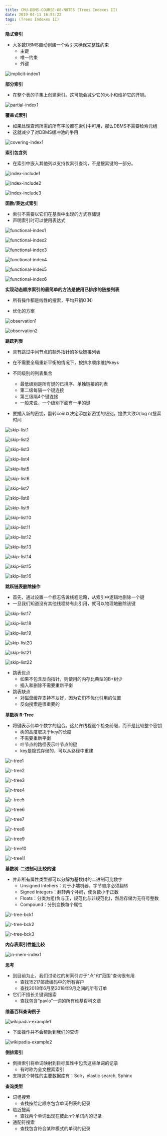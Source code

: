 ```yaml
---
title: CMU-DBMS-COURSE-08-NOTES (Trees Indexes II)
date: 2019-04-11 16:53:22
tags: (Trees Indexes II)
---
```


**隐式索引**

- 大多数DBMS自动创建一个索引来确保完整性约束
  - 主键
  - 唯一约束
  - 外键

![implicit-index1](CMU-DBMS-COURSE-08-NOTES/implicit-index1.png)

**部分索引**

- 在整个表的子集上创建索引。这可能会减少它的大小和维护它的开销。

![partial-index1](CMU-DBMS-COURSE-08-NOTES/partial-index1.png)

**覆盖式索引**

- 如果处理查询所需的所有字段都在索引中可用，那么DBMS不需要检索元组
- 这就减少了对DBMS缓冲池的争用

![covering-index1](CMU-DBMS-COURSE-08-NOTES/covering-index1.png)

**索引包含列**

- 在索引中嵌入其他列以支持仅索引查询，不是搜索键的一部分。

![index-include1](CMU-DBMS-COURSE-08-NOTES/index-include1.png)

![index-include2](CMU-DBMS-COURSE-08-NOTES/index-include2.png)

![index-include3](CMU-DBMS-COURSE-08-NOTES/index-include3.png)

**函数/表达式索引**

- 索引不需要以它们在基表中出现的方式存储键
- 声明索引时可以使用表达式

![functional-index1](CMU-DBMS-COURSE-08-NOTES/functional-index1.png)

![functional-index2](CMU-DBMS-COURSE-08-NOTES/functional-index2.png)

![functional-index3](CMU-DBMS-COURSE-08-NOTES/functional-index3.png)

![functional-index4](CMU-DBMS-COURSE-08-NOTES/functional-index4.png)

![functional-index5](CMU-DBMS-COURSE-08-NOTES/functional-index5.png)

![functional-index6](CMU-DBMS-COURSE-08-NOTES/functional-index6.png)

**实现动态顺序索引的最简单的方法是使用已排序的链接列表**

- 所有操作都是线性的搜索，平均开销O(N)

- 优化的方案

![observation1](CMU-DBMS-COURSE-08-NOTES/observation1.png)

![observation2](CMU-DBMS-COURSE-08-NOTES/observation2.png)

**跳跃列表**

- 具有跳过中间节点的额外指针的多级链接列表
- 在不需要全局重新平衡的情况下，按排序顺序维护keys

- 不同级别的列表集合
  - 最低级别是所有键的已排序、单独链接的列表
  - 第二级每隔一个键连接
  - 第三级隔4个键连接
  - 一般来说，一个级别下面有一半的键
- 要插入新的密钥，翻转coin以决定添加新密钥的级别。提供大致O(log n)搜索时间

![skip-list1](CMU-DBMS-COURSE-08-NOTES/skip-list1.png)

![skip-list2](CMU-DBMS-COURSE-08-NOTES/skip-list2.png)

![skip-list3](CMU-DBMS-COURSE-08-NOTES/skip-list3.png)

![skip-list4](CMU-DBMS-COURSE-08-NOTES/skip-list4.png)

![skip-list5](CMU-DBMS-COURSE-08-NOTES/skip-list5.png)

![skip-list6](CMU-DBMS-COURSE-08-NOTES/skip-list6.png)

![skip-list7](CMU-DBMS-COURSE-08-NOTES/skip-list7.png)

![skip-list8](CMU-DBMS-COURSE-08-NOTES/skip-list8.png)

![skip-list9](CMU-DBMS-COURSE-08-NOTES/skip-list9.png)

![skip-list10](CMU-DBMS-COURSE-08-NOTES/skip-list10.png)

![skip-list11](CMU-DBMS-COURSE-08-NOTES/skip-list11.png)

![skip-list12](CMU-DBMS-COURSE-08-NOTES/skip-list12.png)

![skip-list13](CMU-DBMS-COURSE-08-NOTES/skip-list13.png)

![skip-list14](CMU-DBMS-COURSE-08-NOTES/skip-list14.png)

![skip-list15](CMU-DBMS-COURSE-08-NOTES/skip-list15.png)

![skip-list16](CMU-DBMS-COURSE-08-NOTES/skip-list16.png)

**跳跃链表删除操作**

- 首先，通过设置一个标志告诉线程忽略，从索引中逻辑地删除一个键
- 一旦我们知道没有其他线程持有此引用，就可以物理地删除该键

![skip-list17](CMU-DBMS-COURSE-08-NOTES/skip-list17.png)

![skip-list18](CMU-DBMS-COURSE-08-NOTES/skip-list18.png)

![skip-list19](CMU-DBMS-COURSE-08-NOTES/skip-list19.png)

![skip-list20](CMU-DBMS-COURSE-08-NOTES/skip-list20.png)

![skip-list21](CMU-DBMS-COURSE-08-NOTES/skip-list21.png)

![skip-list22](CMU-DBMS-COURSE-08-NOTES/skip-list22.png)

- 跳表优点
  - 如果不包含反向指针，则使用的内存比典型的B+树少
  - 插入和删除不需要重新平衡
- 跳表缺点
  - 对磁盘缓存支持不友好，因为它们不优化引用的位置
  - 反向搜索是很重要的

**基数树 R-Tree**

- 将键表示伟单个数字的组合。这允许线程逐个检查前缀，而不是比较整个密钥
  - 树的高度取决于key的长度
  - 不需要重新平衡
  - 叶节点的路径表示叶节点的键
  - key是隐式存储的，可以从路径中重建

![r-tree1](CMU-DBMS-COURSE-08-NOTES/r-tree1.png)

![r-tree2](CMU-DBMS-COURSE-08-NOTES/r-tree2.png)

![r-tree3](CMU-DBMS-COURSE-08-NOTES/r-tree3.png)

![r-tree4](CMU-DBMS-COURSE-08-NOTES/r-tree4.png)

![r-tree5](CMU-DBMS-COURSE-08-NOTES/r-tree5.png)

![r-tree6](CMU-DBMS-COURSE-08-NOTES/r-tree6.png)

![r-tree7](CMU-DBMS-COURSE-08-NOTES/r-tree7.png)

![r-tree8](CMU-DBMS-COURSE-08-NOTES/r-tree8.png)

![r-tree9](CMU-DBMS-COURSE-08-NOTES/r-tree9.png)

![r-tree10](CMU-DBMS-COURSE-08-NOTES/r-tree10.png)

![r-tree11](CMU-DBMS-COURSE-08-NOTES/r-tree11.png)

**基数树-二进制可比较的键**

- 并非所有属性类型都可以分解为基数树的二进制可比数字
  - Unsigned Intehers：对于小端机器，字节顺序必须翻转
  - Signed Integers：翻转两个补码，使负数小于正数
  - Floats：分类为组(负与正，规范化与非规范化)，然后存储为无符号整数
  - Compound：分别变换每个属性

![r-tree-bck1](CMU-DBMS-COURSE-08-NOTES/r-tree-bck1.png)

![r-tree-bck2](CMU-DBMS-COURSE-08-NOTES/r-tree-bck2.png)

![r-tree-bck3](CMU-DBMS-COURSE-08-NOTES/r-tree-bck3.png)

**内存表索引性能比较**

![in-mem-index1](CMU-DBMS-COURSE-08-NOTES/in-mem-index1.png)

**思考**

- 到目前为止，我们讨论过的树索引对于“点”和“范围”查询很有用
  - 查找15217邮政编码中的所有客户
  - 查找2018年6月至2018年9月之间的所有订单
- 它们不擅长关键词搜索
  - 查找包含“pavlo”一词的所有维基百科文章

**维基百科查询例子**

![wikipadia-example1](CMU-DBMS-COURSE-08-NOTES/wikipadia-example1.png)

- 下面操作并不会帮助到我们的查询

![wikipadia-example2](CMU-DBMS-COURSE-08-NOTES/wikipadia-example2.png)

**倒排索引**

- 倒排索引将单词映射到目标属性中包含这些单词的记录
  - 有时称为全文搜索索引
- 支持这个特性的主要数据库有：Solr，elastic search, Sphinx

**查询类型**

- 词组搜索
  - 查找按给定顺序包含单词列表的记录
- 临近搜索
  - 查找两个单词出现在彼此n个单词内的记录
- 通配符搜索
  - 查找包含符合某种模式的单词的记录

